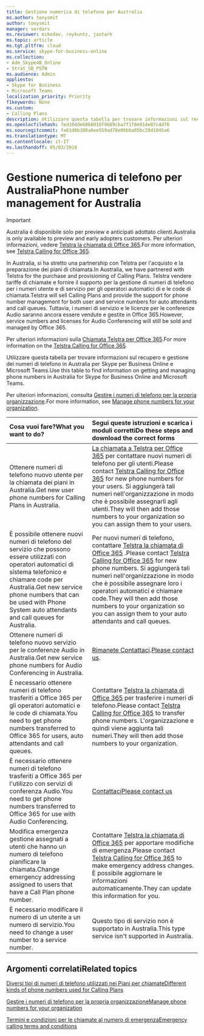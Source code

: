 ```yaml
---
title: Gestione numerica di telefono per Australia
ms.author: tonysmit
author: tonysmit
manager: serdars
ms.reviewer: mikedav, roykuntz, jastark
ms.topic: article
ms.tgt.pltfrm: cloud
ms.service: skype-for-business-online
ms.collection:
- Adm_Skype4B_Online
- Strat_SB_PSTN
ms.audience: Admin
appliesto:
- Skype for Business
- Microsoft Teams
localization_priority: Priority
f1keywords: None
ms.custom:
- Calling Plans
description: Utilizzare questa tabella per trovare informazioni sul recupero e gestione dei numeri di telefono in Australia per Skype per Business Online e Microsoft Teams.
ms.openlocfilehash: 7ed10dde6866016f9689cba7f1f0e014e87c4d76
ms.sourcegitcommit: fa61d0b380a6ee559ad78e06bba85bc28d1045a6
ms.translationtype: MT
ms.contentlocale: it-IT
ms.lasthandoff: 05/03/2018
---
```

# <a name="phone-number-management-for-australia"></a><span data-ttu-id="8511f-103">Gestione numerica di telefono per Australia</span><span class="sxs-lookup"><span data-stu-id="8511f-103">Phone number management for Australia</span></span>
> [!IMPORTANT]
> <span data-ttu-id="8511f-104">Australia è disponibile solo per preview e anticipati adottato clienti.</span><span class="sxs-lookup"><span data-stu-id="8511f-104">Australia is only available to preview and early adopters customers.</span></span> <span data-ttu-id="8511f-105">Per ulteriori informazioni, vedere [Telstra la chiamata di Office 365](http://aka.ms/TelstraVoicePlan).</span><span class="sxs-lookup"><span data-stu-id="8511f-105">For more information, see [Telstra Calling for Office 365](http://aka.ms/TelstraVoicePlan).</span></span> 

<span data-ttu-id="8511f-106">In Australia, si ha stretto una partnership con Telstra per l'acquisto e la preparazione dei piani di chiamata.</span><span class="sxs-lookup"><span data-stu-id="8511f-106">In Australia, we have partnered with Telstra for the purchase and provisioning of Calling Plans.</span></span> <span data-ttu-id="8511f-107">Telstra vendere tariffe di chiamate e fornire il supporto per la gestione di numeri di telefono per i numeri utente e di servizio per gli operatori automatici di e le code di chiamata.</span><span class="sxs-lookup"><span data-stu-id="8511f-107">Telstra will sell Calling Plans and provide the support for phone number management for both user and service numbers for auto attendants and call queues.</span></span> <span data-ttu-id="8511f-108">Tuttavia, i numeri di servizio e le licenze per le conferenze Audio saranno ancora essere vendute e gestite in Office 365.</span><span class="sxs-lookup"><span data-stu-id="8511f-108">However, service numbers and licenses for Audio Conferencing will still be sold and managed by Office 365.</span></span>

<span data-ttu-id="8511f-109">Per ulteriori informazioni sulla [Chiamata Telstra per Office 365](http://aka.ms/TelstraVoicePlan).</span><span class="sxs-lookup"><span data-stu-id="8511f-109">For more information on the [Telstra Calling for Office 365](http://aka.ms/TelstraVoicePlan).</span></span>

<span data-ttu-id="8511f-110">Utilizzare questa tabella per trovare informazioni sul recupero e gestione dei numeri di telefono in Australia per Skype per Business Online e Microsoft Teams.</span><span class="sxs-lookup"><span data-stu-id="8511f-110">Use this table to find information on getting and managing phone numbers in Australia for Skype for Business Online and Microsoft Teams.</span></span> 

<span data-ttu-id="8511f-111">Per ulteriori informazioni, consulta [Gestire i numeri di telefono per la propria organizzazione](manage-phone-numbers-for-your-organization.md).</span><span class="sxs-lookup"><span data-stu-id="8511f-111">For more information, see [Manage phone numbers for your organization](manage-phone-numbers-for-your-organization.md).</span></span>
  
|<span data-ttu-id="8511f-112">**Cosa vuoi fare?**</span><span class="sxs-lookup"><span data-stu-id="8511f-112">**What you want to do?**</span></span>|<span data-ttu-id="8511f-113">**Segui queste istruzioni e scarica i moduli corretti**</span><span class="sxs-lookup"><span data-stu-id="8511f-113">**Do these steps and download the correct forms**</span></span>|
|:-----|:-----|
|<span data-ttu-id="8511f-114">Ottenere numeri di telefono nuovo utente per la chiamata dei piani in Australia.</span><span class="sxs-lookup"><span data-stu-id="8511f-114">Get new user phone numbers for Calling Plans in Australia.</span></span>   <br/> |<span data-ttu-id="8511f-115">[La chiamata a Telstra per Office 365](http://aka.ms/TelstraVoicePlan) per contattare nuovi numeri di telefono per gli utenti.</span><span class="sxs-lookup"><span data-stu-id="8511f-115">Please contact [Telstra Calling for Office 365](http://aka.ms/TelstraVoicePlan) for new phone numbers for your users.</span></span> <span data-ttu-id="8511f-116">Si aggiungerà tali numeri nell'organizzazione in modo che è possibile assegnarli agli utenti.</span><span class="sxs-lookup"><span data-stu-id="8511f-116">They will then add those numbers to your organization so you can assign them to your users.</span></span> <br/> 
|<span data-ttu-id="8511f-117">È possibile ottenere nuovi numeri di telefono del servizio che possono essere utilizzati con operatori automatici di sistema telefonico e chiamare code per Australia.</span><span class="sxs-lookup"><span data-stu-id="8511f-117">Get new service phone numbers that can be used with Phone System auto attendants and call queues for Australia.</span></span> <br/> |<span data-ttu-id="8511f-118">Per nuovi numeri di telefono, contattare [Telstra la chiamata di Office 365](http://aka.ms/TelstraVoicePlan) .</span><span class="sxs-lookup"><span data-stu-id="8511f-118">Please contact [Telstra Calling for Office 365](http://aka.ms/TelstraVoicePlan) for new phone numbers.</span></span> <span data-ttu-id="8511f-119">Si aggiungerà tali numeri nell'organizzazione in modo che è possibile assegnare loro i operatori automatici e chiamare code.</span><span class="sxs-lookup"><span data-stu-id="8511f-119">They will then add those numbers to your organization so you can assign them to your auto attendants and call queues.</span></span> <br/>|
|<span data-ttu-id="8511f-120">Ottenere numeri di telefono nuovo servizio per le conferenze Audio in Australia.</span><span class="sxs-lookup"><span data-stu-id="8511f-120">Get new service phone numbers for Audio Conferencing in Australia.</span></span>   <br/> |<span data-ttu-id="8511f-121">[Rimanete Contattaci](mailto:ptnapac@microsoft.com).</span><span class="sxs-lookup"><span data-stu-id="8511f-121">[Please contact us](mailto:ptnapac@microsoft.com).</span></span>|
|<span data-ttu-id="8511f-122">È necessario ottenere numeri di telefono trasferiti a Office 365 per gli operatori automatici e le code di chiamata.</span><span class="sxs-lookup"><span data-stu-id="8511f-122">You need to get phone numbers transferred to Office 365 for users, auto attendants and call queues.</span></span>  <br/> |<span data-ttu-id="8511f-123">Contattare [Telstra la chiamata di Office 365](http://aka.ms/TelstraVoicePlan) per trasferire i numeri di telefono.</span><span class="sxs-lookup"><span data-stu-id="8511f-123">Please contact [Telstra Calling for Office 365](http://aka.ms/TelstraVoicePlan) to transfer phone numbers.</span></span> <span data-ttu-id="8511f-124">L'organizzazione e quindi viene aggiunta tali numeri.</span><span class="sxs-lookup"><span data-stu-id="8511f-124">They will then add those numbers to your organization.</span></span>  <br/> |
|<span data-ttu-id="8511f-125">È necessario ottenere numeri di telefono trasferiti a Office 365 per l'utilizzo con servizi di conferenza Audio.</span><span class="sxs-lookup"><span data-stu-id="8511f-125">You need to get phone numbers transferred to Office 365 for use with Audio Conferencing.</span></span>  |[<span data-ttu-id="8511f-126">Contattaci</span><span class="sxs-lookup"><span data-stu-id="8511f-126">Please contact us</span></span>](mailto:ptnapac@microsoft.com) |
|<span data-ttu-id="8511f-127">Modifica emergenza gestione assegnati a utenti che hanno un numero di telefono pianificare la chiamata.</span><span class="sxs-lookup"><span data-stu-id="8511f-127">Change emergency addressing assigned to users that have a Call Plan phone number.</span></span> |<span data-ttu-id="8511f-128">Contattare [Telstra la chiamata di Office 365](http://aka.ms/TelstraVoicePlan) per apportare modifiche di emergenza.</span><span class="sxs-lookup"><span data-stu-id="8511f-128">Please contact [Telstra Calling for Office 365](http://aka.ms/TelstraVoicePlan) to make emergency address changes.</span></span> <span data-ttu-id="8511f-129">È possibile aggiornare le informazioni automaticamente.</span><span class="sxs-lookup"><span data-stu-id="8511f-129">They can update this information for you.</span></span>|
|<span data-ttu-id="8511f-130">È necessario modificare il numero di un utente a un numero di servizio.</span><span class="sxs-lookup"><span data-stu-id="8511f-130">You need to change a user number to a service number.</span></span> |<span data-ttu-id="8511f-131">Questo tipo di servizio non è supportato in Australia.</span><span class="sxs-lookup"><span data-stu-id="8511f-131">This type service isn't supported in Australia.</span></span> 
   
## <a name="related-topics"></a><span data-ttu-id="8511f-132">Argomenti correlati</span><span class="sxs-lookup"><span data-stu-id="8511f-132">Related topics</span></span>
[<span data-ttu-id="8511f-133">Diversi tipi di numeri di telefono utilizzati nei Piani per chiamate</span><span class="sxs-lookup"><span data-stu-id="8511f-133">Different kinds of phone numbers used for Calling Plans</span></span>](../different-kinds-of-phone-numbers-used-for-calling-plans.md)

[<span data-ttu-id="8511f-134">Gestire i numeri di telefono per la propria organizzazione</span><span class="sxs-lookup"><span data-stu-id="8511f-134">Manage phone numbers for your organization</span></span>](manage-phone-numbers-for-your-organization.md)

[<span data-ttu-id="8511f-135">Termini e condizioni per le chiamate al numero di emergenza</span><span class="sxs-lookup"><span data-stu-id="8511f-135">Emergency calling terms and conditions</span></span>](../../legal-and-regulatory/emergency-calling-terms-and-conditions.md)